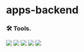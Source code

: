 # apps-backend
### 🛠 Tools.
<img src="https://img.shields.io/badge/NestJS-E0234E?style=flat-square&logo=NestJS&logoColor=white"/></a>
<img src="https://img.shields.io/badge/Prisma-2D3748?style=flat-square&logo=Prisma&logoColor=white"/></a>
<img src="https://img.shields.io/badge/PlanetScale-000000?style=flat-square&logo=PlanetScale&logoColor=white"/></a>
<img src="https://img.shields.io/badge/Swagger-4e8c17?style=flat-square&logo=Swagger&logoColor=white"/></a>
<img src="https://img.shields.io/badge/Heroku-430098?style=flat-square&logo=Heroku&logoColor=white"/></a>
